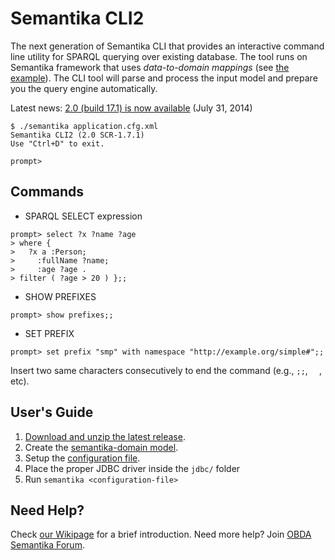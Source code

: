 Semantika CLI2
==============
The next generation of Semantika CLI that provides an interactive command line utility for SPARQL querying over existing database. The tool runs on Semantika framework that uses *data-to-domain mappings* (see [the example](https://github.com/obidea/semantika-api/blob/master/model/empdb.mod.xml)). The CLI tool will parse and process the input model and prepare you the query engine automatically.

Latest news: [2.0 (build 17.1) is now available](https://github.com/obidea/semantika-cli2/releases/tag/v2.0_17.1) (July 31, 2014)

```
$ ./semantika application.cfg.xml
Semantika CLI2 (2.0 SCR-1.7.1)
Use "Ctrl+D" to exit.

prompt>
```

Commands
--------

* SPARQL SELECT expression

```
prompt> select ?x ?name ?age
> where {
>   ?x a :Person;
>     :fullName ?name;
>     :age ?age .
> filter ( ?age > 20 ) };;
```

* SHOW PREFIXES

```
prompt> show prefixes;;
```

* SET PREFIX

```
prompt> set prefix "smp" with namespace "http://example.org/simple#";;
```

Insert two same characters consecutively to end the command (e.g., `;;`, `  `, etc).

User's Guide
------------

1. [Download and unzip the latest release](https://github.com/obidea/semantika-cli2/releases).
2. Create the [semantika-domain model](https://github.com/obidea/semantika-api/wiki/2.-Basic-RDB-RDF-Mapping).
3. Setup the [configuration file](https://github.com/obidea/semantika-api/wiki/1.-Semantika-Configuration).
4. Place the proper JDBC driver inside the `jdbc/` folder
5. Run `semantika <configuration-file>`

Need Help?
----------

Check [our Wikipage](https://github.com/obidea/semantika-api/wiki) for a brief introduction.
Need more help? Join [OBDA Semantika Forum](https://groups.google.com/forum/#!forum/obda-semantika).
